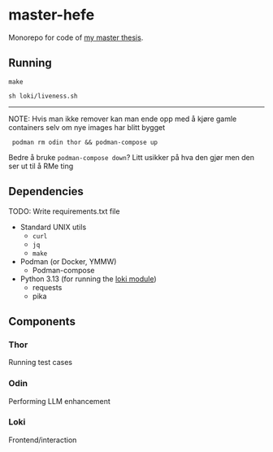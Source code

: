 # master-hefe

Monorepo for code of [my master thesis](https://github.com/orjahren/master).

## Running

`make`

`sh loki/liveness.sh`

---

NOTE: Hvis man ikke remover kan man ende opp med å kjøre gamle containers selv
om nye images har blitt bygget

` podman rm odin thor && podman-compose up`

Bedre å bruke `podman-compose down`? Litt usikker på hva den gjør men den ser ut
til å RMe ting

## Dependencies

TODO: Write requirements.txt file

- Standard UNIX utils
  - `curl`
  - `jq`
  - `make`
- Podman (or Docker, YMMW)
  - Podman-compose
- Python 3.13 (for running the [loki module](./loki/))
  - requests
  - pika

## Components

### Thor

Running test cases

### Odin

Performing LLM enhancement

### Loki

Frontend/interaction
